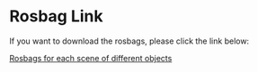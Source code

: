 # Rosbag Link
If you want to download the rosbags, please click the link below:

[Rosbags for each scene of different objects](https://drive.google.com/drive/folders/13EbCuu231izDbmrcIeyjeQlJSPJL1qWW?usp=sharing)
